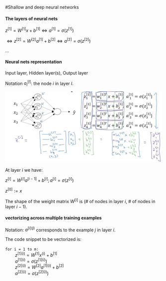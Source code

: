 #Shallow and deep neural networks

#### The layers of neural nets

${z^{[1]} = W^{[1]}x + b^{[1]} \Longleftrightarrow a^{[1]} = \sigma(z^{[1]}) }$

${\Longleftrightarrow z^{[2]} = W^{[2]}a^{[1]} + b^{[2]} \Longleftrightarrow a^{[2]} = \sigma(z^{[2]}) }$

${...}$

#### Neural nets representation

Input layer, Hidden layer(s), Output layer

Notation ${a^{[l]}_i}$: the node $i$ in layer $l$.

![](img/pic1.jpg)

At layer $i$ we have:

${z^{[i]} = W^{[i]}a^{[i-1]} + b^{[i]}; a^{[i]} = \sigma(z^{[i]})}$

${z^{[0]} := x}$

The shape of the weight matrix $W^{[i]}$ is (# of nodes in layer $i$, # of nodes in layer $i-1$).

#### vectorizing across multiple training examples

Notation: ${a^{[i](j)}}$ corresponds to the example $j$ in layer $i$.

The code snippet to be vectorized is:


`for i = 1 to m:` <br>
${\qquad z^{[1](i)} = W^{[1]}x^{(i)} + b^{[1]}}$ <br>
${\qquad a^{[1](i)} = \sigma(z^{[1](i)})}$ <br>
${\qquad z^{[2](i)} = W^{[2]}a^{[1](i)} + b^{[2]}}$ <br>
${\qquad a^{[2](i)} = \sigma(z^{[2](i)})}$ <br>
